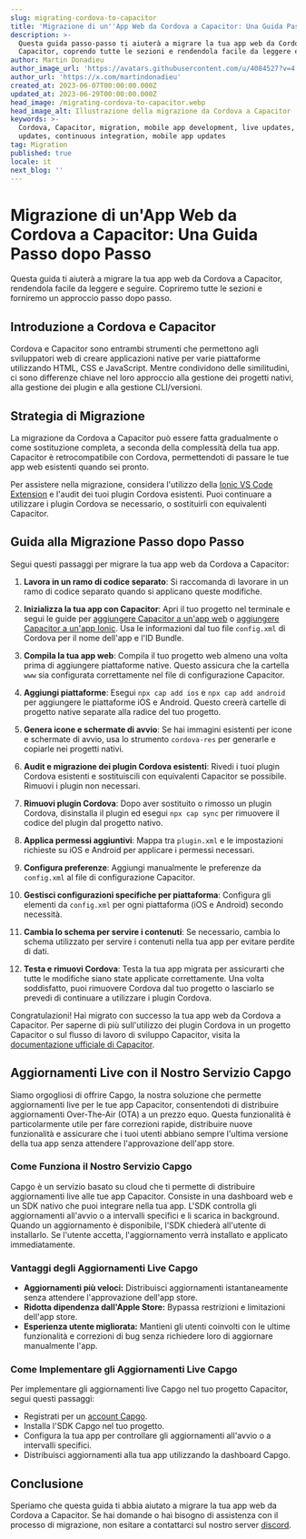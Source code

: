 ```yaml
---
slug: migrating-cordova-to-capacitor
title: 'Migrazione di un''App Web da Cordova a Capacitor: Una Guida Passo-Passo'
description: >-
  Questa guida passo-passo ti aiuterà a migrare la tua app web da Cordova a
  Capacitor, coprendo tutte le sezioni e rendendola facile da leggere e seguire.
author: Martin Donadieu
author_image_url: 'https://avatars.githubusercontent.com/u/4084527?v=4'
author_url: 'https://x.com/martindonadieu'
created_at: 2023-06-07T00:00:00.000Z
updated_at: 2023-06-29T00:00:00.000Z
head_image: /migrating-cordova-to-capacitor.webp
head_image_alt: Illustrazione della migrazione da Cordova a Capacitor
keywords: >-
  Cordova, Capacitor, migration, mobile app development, live updates, OTA
  updates, continuous integration, mobile app updates
tag: Migration
published: true
locale: it
next_blog: ''
---
```

# Migrazione di un'App Web da Cordova a Capacitor: Una Guida Passo dopo Passo

Questa guida ti aiuterà a migrare la tua app web da Cordova a Capacitor, rendendola facile da leggere e seguire. Copriremo tutte le sezioni e forniremo un approccio passo dopo passo.

## Introduzione a Cordova e Capacitor

Cordova e Capacitor sono entrambi strumenti che permettono agli sviluppatori web di creare applicazioni native per varie piattaforme utilizzando HTML, CSS e JavaScript. Mentre condividono delle similitudini, ci sono differenze chiave nel loro approccio alla gestione dei progetti nativi, alla gestione dei plugin e alla gestione CLI/versioni.

## Strategia di Migrazione

La migrazione da Cordova a Capacitor può essere fatta gradualmente o come sostituzione completa, a seconda della complessità della tua app. Capacitor è retrocompatibile con Cordova, permettendoti di passare le tue app web esistenti quando sei pronto.

Per assistere nella migrazione, considera l'utilizzo della [Ionic VS Code Extension](https://marketplace.visualstudio.com/items/?itemName=ionic.ionic) e l'audit dei tuoi plugin Cordova esistenti. Puoi continuare a utilizzare i plugin Cordova se necessario, o sostituirli con equivalenti Capacitor.

## Guida alla Migrazione Passo dopo Passo

Segui questi passaggi per migrare la tua app web da Cordova a Capacitor:

1. **Lavora in un ramo di codice separato**: Si raccomanda di lavorare in un ramo di codice separato quando si applicano queste modifiche.

2. **Inizializza la tua app con Capacitor**: Apri il tuo progetto nel terminale e segui le guide per [aggiungere Capacitor a un'app web](https://capacitorjs.com/docs/getting-started/#adding-capacitor-to-your-app) o [aggiungere Capacitor a un'app Ionic](https://capacitorjs.com/docs/getting-started/with-ionic/#existing-ionic-project). Usa le informazioni dal tuo file `config.xml` di Cordova per il nome dell'app e l'ID Bundle.

3. **Compila la tua app web**: Compila il tuo progetto web almeno una volta prima di aggiungere piattaforme native. Questo assicura che la cartella `www` sia configurata correttamente nel file di configurazione Capacitor.

4. **Aggiungi piattaforme**: Esegui `npx cap add ios` e `npx cap add android` per aggiungere le piattaforme iOS e Android. Questo creerà cartelle di progetto native separate alla radice del tuo progetto.

5. **Genera icone e schermate di avvio**: Se hai immagini esistenti per icone e schermate di avvio, usa lo strumento `cordova-res` per generarle e copiarle nei progetti nativi.

6. **Audit e migrazione dei plugin Cordova esistenti**: Rivedi i tuoi plugin Cordova esistenti e sostituiscili con equivalenti Capacitor se possibile. Rimuovi i plugin non necessari.

7. **Rimuovi plugin Cordova**: Dopo aver sostituito o rimosso un plugin Cordova, disinstalla il plugin ed esegui `npx cap sync` per rimuovere il codice del plugin dal progetto nativo.

8. **Applica permessi aggiuntivi**: Mappa tra `plugin.xml` e le impostazioni richieste su iOS e Android per applicare i permessi necessari.

9. **Configura preferenze**: Aggiungi manualmente le preferenze da `config.xml` al file di configurazione Capacitor.

10. **Gestisci configurazioni specifiche per piattaforma**: Configura gli elementi da `config.xml` per ogni piattaforma (iOS e Android) secondo necessità.

11. **Cambia lo schema per servire i contenuti**: Se necessario, cambia lo schema utilizzato per servire i contenuti nella tua app per evitare perdite di dati.

12. **Testa e rimuovi Cordova**: Testa la tua app migrata per assicurarti che tutte le modifiche siano state applicate correttamente. Una volta soddisfatto, puoi rimuovere Cordova dal tuo progetto o lasciarlo se prevedi di continuare a utilizzare i plugin Cordova.

Congratulazioni! Hai migrato con successo la tua app web da Cordova a Capacitor. Per saperne di più sull'utilizzo dei plugin Cordova in un progetto Capacitor o sul flusso di lavoro di sviluppo Capacitor, visita la [documentazione ufficiale di Capacitor](https://capacitorjs.com/docs/).

## Aggiornamenti Live con il Nostro Servizio Capgo

Siamo orgogliosi di offrire Capgo, la nostra soluzione che permette aggiornamenti live per le tue app Capacitor, consentendoti di distribuire aggiornamenti Over-The-Air (OTA) a un prezzo equo. Questa funzionalità è particolarmente utile per fare correzioni rapide, distribuire nuove funzionalità e assicurare che i tuoi utenti abbiano sempre l'ultima versione della tua app senza attendere l'approvazione dell'app store.

### Come Funziona il Nostro Servizio Capgo

Capgo è un servizio basato su cloud che ti permette di distribuire aggiornamenti live alle tue app Capacitor. Consiste in una dashboard web e un SDK nativo che puoi integrare nella tua app. L'SDK controlla gli aggiornamenti all'avvio o a intervalli specifici e li scarica in background. Quando un aggiornamento è disponibile, l'SDK chiederà all'utente di installarlo. Se l'utente accetta, l'aggiornamento verrà installato e applicato immediatamente.

### Vantaggi degli Aggiornamenti Live Capgo

- **Aggiornamenti più veloci:** Distribuisci aggiornamenti istantaneamente senza attendere l'approvazione dell'app store.
- **Ridotta dipendenza dall'Apple Store:** Bypassa restrizioni e limitazioni dell'app store.
- **Esperienza utente migliorata:** Mantieni gli utenti coinvolti con le ultime funzionalità e correzioni di bug senza richiedere loro di aggiornare manualmente l'app.

### Come Implementare gli Aggiornamenti Live Capgo

Per implementare gli aggiornamenti live Capgo nel tuo progetto Capacitor, segui questi passaggi:
- Registrati per un [account Capgo](https://web.capgo.app/).
- Installa l'SDK Capgo nel tuo progetto.
- Configura la tua app per controllare gli aggiornamenti all'avvio o a intervalli specifici.
- Distribuisci aggiornamenti alla tua app utilizzando la dashboard Capgo.

## Conclusione

Speriamo che questa guida ti abbia aiutato a migrare la tua app web da Cordova a Capacitor. Se hai domande o hai bisogno di assistenza con il processo di migrazione, non esitare a contattarci sul nostro server [discord](https://discord.gg/VnYRvBfgA6).
